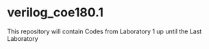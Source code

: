 # verilog_coe180.1
This repository will contain Codes from Laboratory 1 up until the Last Laboratory
